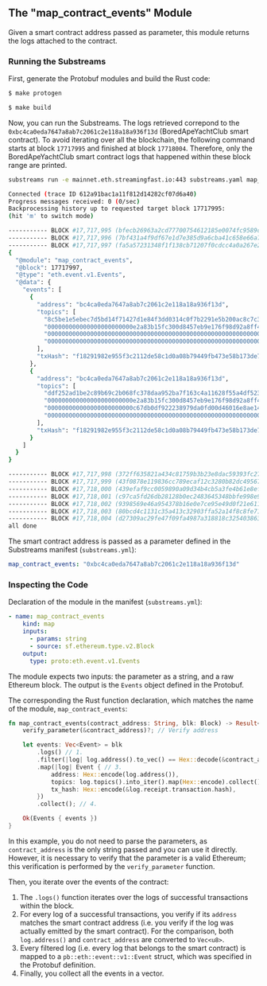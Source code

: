 ## The "map_contract_events" Module

Given a smart contract address passed as parameter, this module returns the logs attached to the contract.

### Running the Substreams

First, generate the Protobuf modules and build the Rust code:

```bash
$ make protogen
```

```bash
$ make build
```

Now, you can run the Substreams. The logs retrieved correpond to the `0xbc4ca0eda7647a8ab7c2061c2e118a18a936f13d` (BoredApeYachtClub smart contract).
To avoid iterating over all the blockchain, the following command starts at block `17717995` and finished at block `17718004`. Therefore, only the BoredApeYachtClub smart contract logs that happened within these block range are printed.

```bash
substreams run -e mainnet.eth.streamingfast.io:443 substreams.yaml map_contract_events --start-block 17717995 --stop-block +10

Connected (trace ID 612a91bac1a11f812d14282cf07d6a40)
Progress messages received: 0 (0/sec)
Backprocessing history up to requested target block 17717995:
(hit 'm' to switch mode)

----------- BLOCK #17,717,995 (bfecb26963a2cd77700754612185e0074fc9589d2d73abb90e362fe9e7969451) ---------------
----------- BLOCK #17,717,996 (7bf431a4f9df67e1d7e385d9a6cba41c658e66a77f0eb926163a7bbf6619ce20) ---------------
----------- BLOCK #17,717,997 (fa5a57231348f1f138cb71207f0cdcc4a0a267e2688aa63ebff14265b8dae275) ---------------
{
  "@module": "map_contract_events",
  "@block": 17717997,
  "@type": "eth.event.v1.Events",
  "@data": {
    "events": [
      {
        "address": "bc4ca0eda7647a8ab7c2061c2e118a18a936f13d",
        "topics": [
          "8c5be1e5ebec7d5bd14f71427d1e84f3dd0314c0f7b2291e5b200ac8c7c3b925",
          "000000000000000000000000e2a83b15fc300d8457eb9e176f98d92a8ff40a49",
          "0000000000000000000000000000000000000000000000000000000000000000",
          "00000000000000000000000000000000000000000000000000000000000026a7"
        ],
        "txHash": "f18291982e955f3c2112de58c1d0a08b79449fb473e58b173de7e0e189d34939"
      },
      {
        "address": "bc4ca0eda7647a8ab7c2061c2e118a18a936f13d",
        "topics": [
          "ddf252ad1be2c89b69c2b068fc378daa952ba7f163c4a11628f55a4df523b3ef",
          "000000000000000000000000e2a83b15fc300d8457eb9e176f98d92a8ff40a49",
          "000000000000000000000000c67db0df922238979da0fd00d46016e8ae14cecb",
          "00000000000000000000000000000000000000000000000000000000000026a7"
        ],
        "txHash": "f18291982e955f3c2112de58c1d0a08b79449fb473e58b173de7e0e189d34939"
      }
    ]
  }
}

----------- BLOCK #17,717,998 (372ff635821a434c81759b3b23e8dac59393fc27a7ebb88b561c1e5da3c4643a) ---------------
----------- BLOCK #17,717,999 (43f0878e119836cc789ecaf12c3280b82dc49567600cc44f6a042149e2a03779) ---------------
----------- BLOCK #17,718,000 (439efaf9cc0059890a09d34b4cb5a3fe4b61e8ef96ee67673c060d58ff951d4f) ---------------
----------- BLOCK #17,718,001 (c97ca5fd26db28128b0ec2483645348bbfe998e9a6e19e3a442221198254c9ea) ---------------
----------- BLOCK #17,718,002 (9398569e46a954378b16e0e7ce95e49d0f21e6119ed0e3ab84f1c91f16c0c30e) ---------------
----------- BLOCK #17,718,003 (80bcd4c1131c35a413c32903ffa52a14f8c8fe712492a8f6a0feddbb03b10bba) ---------------
----------- BLOCK #17,718,004 (d27309ac29fe47f09fa4987a318818c325403863a53eec6a3676c2c2f8c069d9) ---------------
all done
```

The smart contract address is passed as a parameter defined in the Substreams manifest (`substreams.yml`):

```yml
map_contract_events: "0xbc4ca0eda7647a8ab7c2061c2e118a18a936f13d"
```

### Inspecting the Code

Declaration of the module in the manifest (`substreams.yml`):

```yml
- name: map_contract_events
    kind: map
    inputs:
      - params: string
      - source: sf.ethereum.type.v2.Block
    output:
      type: proto:eth.event.v1.Events
```

The module expects two inputs: the parameter as a string, and a raw Ethereum block.
The output is the `Events` object defined in the Protobuf.

The corresponding the Rust function declaration, which matches the name of the module, `map_contract_events`:

```rust
fn map_contract_events(contract_address: String, blk: Block) -> Result<Events, Error> {
    verify_parameter(&contract_address)?; // Verify address

    let events: Vec<Event> = blk
        .logs() // 1.
        .filter(|log| log.address().to_vec() == Hex::decode(&contract_address).expect("already validated")) // 2.
        .map(|log| Event { // 3.
            address: Hex::encode(log.address()),
            topics: log.topics().into_iter().map(Hex::encode).collect(),
            tx_hash: Hex::encode(&log.receipt.transaction.hash),
        })
        .collect(); // 4.

    Ok(Events { events })
}
```

In this example, you do not need to parse the parameters, as `contract_address` is the only string passed and you can use it directly.
However, it is necessary to verify that the parameter is a valid Ethereum; this verification is performed by the `verify_parameter` function.

Then, you iterate over the events of the contract:
1. The `.logs()` function iterates over the logs of successful transactions within the block.
2. For every log of a successful transactions, you verify if its `address` matches the smart contract address (i.e. you verify if the log was actually emitted by the smart contract). For the comparison, both `log.address()` and `contract_address` are converted to `Vec<u8>`.
3. Every filtered log (i.e. every log that belongs to the smart contract) is mapped to a `pb::eth::event::v1::Event` struct, which was specified in the Protobuf definition.
4. Finally, you collect all the events in a vector.